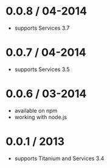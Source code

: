 0.0.8 / 04-2014
==================
* supports Services 3.7

0.0.7 / 04-2014
==================
* supports Services 3.5

0.0.6 / 03-2014
==================
* available on npm
* working with node.js

0.0.1 / 2013
==================
* supports Titanium and Services 3.4
